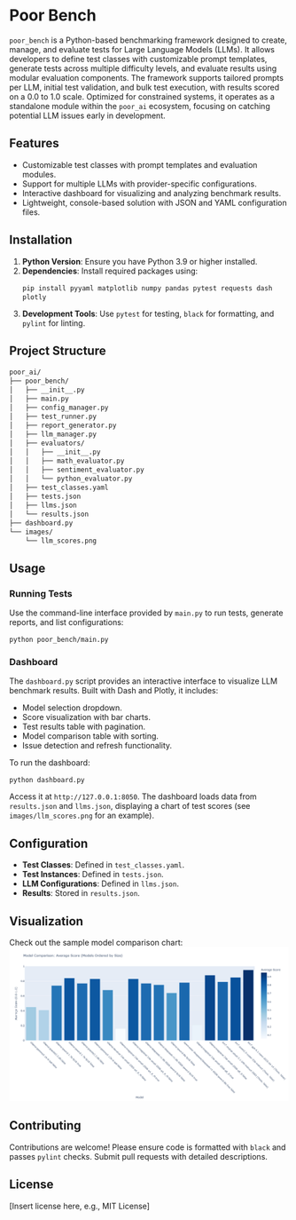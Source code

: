# Poor Bench

`poor_bench` is a Python-based benchmarking framework designed to create, manage, and evaluate tests for Large Language Models (LLMs). It allows developers to define test classes with customizable prompt templates, generate tests across multiple difficulty levels, and evaluate results using modular evaluation components. The framework supports tailored prompts per LLM, initial test validation, and bulk test execution, with results scored on a 0.0 to 1.0 scale. Optimized for constrained systems, it operates as a standalone module within the `poor_ai` ecosystem, focusing on catching potential LLM issues early in development.

## Features
- Customizable test classes with prompt templates and evaluation modules.
- Support for multiple LLMs with provider-specific configurations.
- Interactive dashboard for visualizing and analyzing benchmark results.
- Lightweight, console-based solution with JSON and YAML configuration files.

## Installation

1. **Python Version**: Ensure you have Python 3.9 or higher installed.
2. **Dependencies**: Install required packages using:
   ```
   pip install pyyaml matplotlib numpy pandas pytest requests dash plotly
   ```
3. **Development Tools**: Use `pytest` for testing, `black` for formatting, and `pylint` for linting.

## Project Structure
```
poor_ai/
├── poor_bench/
│   ├── __init__.py
│   ├── main.py
│   ├── config_manager.py
│   ├── test_runner.py
│   ├── report_generator.py
│   ├── llm_manager.py
│   ├── evaluators/
│   │   ├── __init__.py
│   │   ├── math_evaluator.py
│   │   ├── sentiment_evaluator.py
│   │   └── python_evaluator.py
│   ├── test_classes.yaml
│   ├── tests.json
│   ├── llms.json
│   └── results.json
├── dashboard.py
└── images/
    └── llm_scores.png
```

## Usage

### Running Tests
Use the command-line interface provided by `main.py` to run tests, generate reports, and list configurations:
```
python poor_bench/main.py
```

### Dashboard
The `dashboard.py` script provides an interactive interface to visualize LLM benchmark results. Built with Dash and Plotly, it includes:
- Model selection dropdown.
- Score visualization with bar charts.
- Test results table with pagination.
- Model comparison table with sorting.
- Issue detection and refresh functionality.

To run the dashboard:
```
python dashboard.py
```
Access it at `http://127.0.0.1:8050`. The dashboard loads data from `results.json` and `llms.json`, displaying a chart of test scores (see `images/llm_scores.png` for an example).

## Configuration
- **Test Classes**: Defined in `test_classes.yaml`.
- **Test Instances**: Defined in `tests.json`.
- **LLM Configurations**: Defined in `llms.json`.
- **Results**: Stored in `results.json`.

## Visualization
Check out the sample model comparison chart:
![Model Comparison: Average Score and Pass Rate](images/llm_scores.png)

## Contributing
Contributions are welcome! Please ensure code is formatted with `black` and passes `pylint` checks. Submit pull requests with detailed descriptions.

## License
[Insert license here, e.g., MIT License]